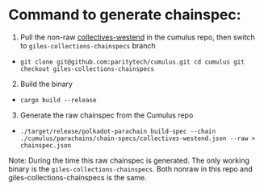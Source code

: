 # Command to generate chainspec:

1. Pull the non-raw [collectives-westend](https://github.com/paritytech/cumulus/blob/bb94c0db4424ae0ed2c55a5ccdcfd880ca46a4a0/parachains/chain-specs/collectives-westend.json) in the cumulus repo, then switch to `giles-collections-chainspecs` branch
- `git clone git@github.com:paritytech/cumulus.git
   cd cumulus
   git checkout giles-collections-chainspecs`

2. Build the binary
- `cargo build --release`

3.  Generate the raw chainspec from the Cumulus repo
- `./target/release/polkadot-parachain build-spec --chain ./cumulus/parachains/chain-specs/collectives-westend.json --raw > chainspec.json`

Note: During the time this raw chainspec is generated. The only working binary is the `giles-collections-chainspecs`. Both nonraw in this repo and giles-collections-chainspecs is the same.